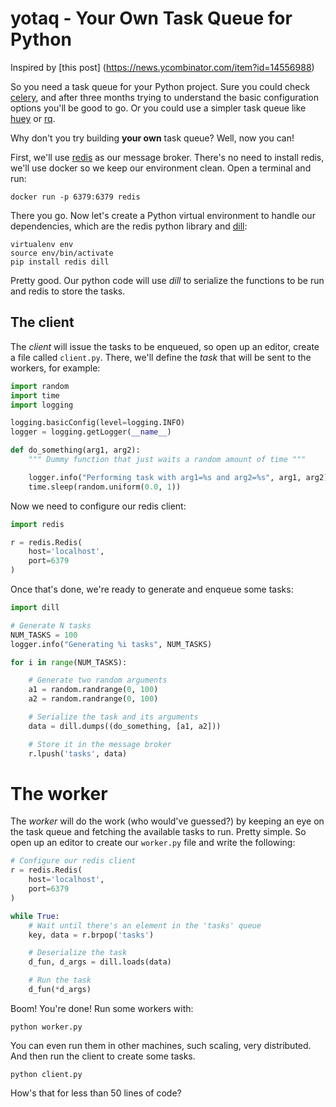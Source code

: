 # yotaq - Your Own Task Queue for Python

Inspired by [this post] (https://news.ycombinator.com/item?id=14556988)

So you need a task queue for your Python project. Sure you could check [celery](http://www.celeryproject.org/), and after three months trying to understand the basic configuration options you'll be good to go. Or you could use a simpler task queue like [huey](https://github.com/coleifer/huey) or [rq](http://python-rq.org/).

Why don't you try building **your own** task queue? Well, now you can!

First, we'll use [redis](https://redis.io/) as our message broker. There's no need to install redis, we'll use docker so we keep our environment clean. Open a terminal and run:

    docker run -p 6379:6379 redis
    
There you go. Now let's create a Python virtual environment to handle our dependencies, which are the redis python library and [dill](https://pypi.python.org/pypi/dill):

    virtualenv env
    source env/bin/activate
    pip install redis dill
    
Pretty good. Our python code will use _dill_ to serialize the functions to be run and redis to store the tasks. 

## The client

The _client_ will issue the tasks to be enqueued, so open up an editor, create a file called `client.py`. There, we'll define the _task_ that will be sent to the workers, for example:

```python
import random
import time
import logging

logging.basicConfig(level=logging.INFO)
logger = logging.getLogger(__name__)

def do_something(arg1, arg2):
    """ Dummy function that just waits a random amount of time """

    logger.info("Performing task with arg1=%s and arg2=%s", arg1, arg2)
    time.sleep(random.uniform(0.0, 1))
```

Now we need to configure our redis client:

```python
import redis

r = redis.Redis(
    host='localhost',
    port=6379
)
```
    
Once that's done, we're ready to generate and enqueue some tasks:

```python
import dill

# Generate N tasks
NUM_TASKS = 100
logger.info("Generating %i tasks", NUM_TASKS)

for i in range(NUM_TASKS):

    # Generate two random arguments                                                                                       
    a1 = random.randrange(0, 100)
    a2 = random.randrange(0, 100)

    # Serialize the task and its arguments                                                                                
    data = dill.dumps((do_something, [a1, a2]))

    # Store it in the message broker                                                                                      
    r.lpush('tasks', data)
```

# The worker

The _worker_ will do the work (who would've guessed?) by keeping an eye on the task queue and fetching the available tasks to run. Pretty simple. So open up an editor to create our `worker.py` file and write the following:

```python
# Configure our redis client 
r = redis.Redis(
    host='localhost',
    port=6379
)

while True:
    # Wait until there's an element in the 'tasks' queue
    key, data = r.brpop('tasks')

    # Deserialize the task
    d_fun, d_args = dill.loads(data)

    # Run the task
    d_fun(*d_args)
```

Boom! You're done! Run some workers with:

    python worker.py
    
You can even run them in other machines, such scaling, very distributed. And then run the client to create some tasks.

    python client.py
    
How's that for less than 50 lines of code?
